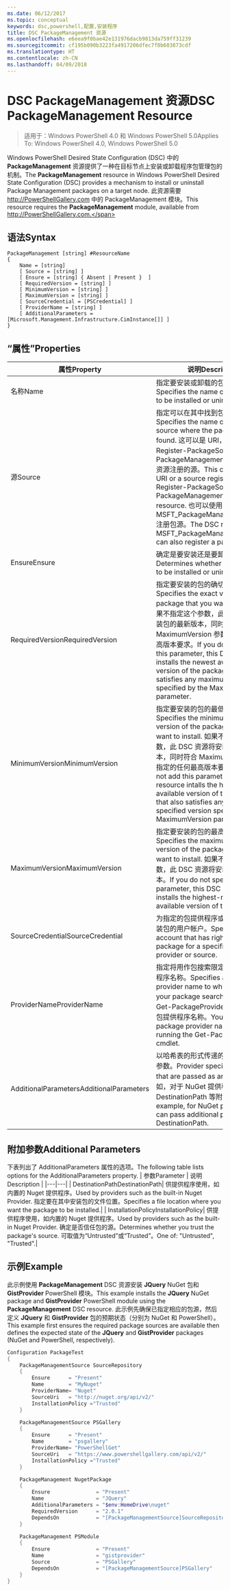 ```yaml
---
ms.date: 06/12/2017
ms.topic: conceptual
keywords: dsc,powershell,配置,安装程序
title: DSC PackageManagement 资源
ms.openlocfilehash: e6eea9f0bae42e131976dacb9813da759ff31239
ms.sourcegitcommit: cf195b090b3223fa4917206dfec7f0b603873cdf
ms.translationtype: HT
ms.contentlocale: zh-CN
ms.lasthandoff: 04/09/2018
---
```

# <a name="dsc-packagemanagement-resource"></a><span data-ttu-id="3e125-103">DSC PackageManagement 资源</span><span class="sxs-lookup"><span data-stu-id="3e125-103">DSC PackageManagement Resource</span></span>

> <span data-ttu-id="3e125-104">适用于：Windows PowerShell 4.0 和 Windows PowerShell 5.0</span><span class="sxs-lookup"><span data-stu-id="3e125-104">Applies To: Windows PowerShell 4.0, Windows PowerShell 5.0</span></span>

<span data-ttu-id="3e125-105">Windows PowerShell Desired State Configuration (DSC) 中的 **PackageManagement** 资源提供了一种在目标节点上安装或卸载程序包管理包的机制。</span><span class="sxs-lookup"><span data-stu-id="3e125-105">The **PackageManagement** resource in Windows PowerShell Desired State Configuration (DSC) provides a mechanism to install or uninstall Package Management packages on a target node.</span></span> <span data-ttu-id="3e125-106">此资源需要 http://PowerShellGallery.com 中的 PackageManagement 模块。</span><span class="sxs-lookup"><span data-stu-id="3e125-106">This resource requires the **PackageManagement** module, available from http://PowerShellGallery.com.</span></span>

## <a name="syntax"></a><span data-ttu-id="3e125-107">语法</span><span class="sxs-lookup"><span data-stu-id="3e125-107">Syntax</span></span>

```
PackageManagement [string] #ResourceName
{
    Name = [string]
    [ Source = [string] ]
    [ Ensure = [string] { Absent | Present }  ]
    [ RequiredVersion = [string] ]
    [ MinimumVersion = [string] ]
    [ MaximumVersion = [string] ]
    [ SourceCredential = [PSCredential] ]
    [ ProviderName = [string] ]
    [ AdditionalParameters = [Microsoft.Management.Infrastructure.CimInstance[]] ]
}
```

## <a name="properties"></a><span data-ttu-id="3e125-108">“属性”</span><span class="sxs-lookup"><span data-stu-id="3e125-108">Properties</span></span>
|  <span data-ttu-id="3e125-109">属性</span><span class="sxs-lookup"><span data-stu-id="3e125-109">Property</span></span>  |  <span data-ttu-id="3e125-110">说明</span><span class="sxs-lookup"><span data-stu-id="3e125-110">Description</span></span>   |
|---|---|
| <span data-ttu-id="3e125-111">名称</span><span class="sxs-lookup"><span data-stu-id="3e125-111">Name</span></span>| <span data-ttu-id="3e125-112">指定要安装或卸载的包名称。</span><span class="sxs-lookup"><span data-stu-id="3e125-112">Specifies the name of the Package to be installed or uninstalled.</span></span>|
| <span data-ttu-id="3e125-113">源</span><span class="sxs-lookup"><span data-stu-id="3e125-113">Source</span></span>| <span data-ttu-id="3e125-114">指定可以在其中找到包的包源名称。</span><span class="sxs-lookup"><span data-stu-id="3e125-114">Specifies the name of the package source where the package can be found.</span></span> <span data-ttu-id="3e125-115">这可以是 URI，也可以是使用 Register-PackageSource 或 PackageManagementSource DSC 资源注册的源。</span><span class="sxs-lookup"><span data-stu-id="3e125-115">This can either be a URI or a source registered with Register-PackageSource or PackageManagementSource DSC resource.</span></span> <span data-ttu-id="3e125-116">也可以使用 DSC 资源 MSFT_PackageManagementSource 注册包源。</span><span class="sxs-lookup"><span data-stu-id="3e125-116">The DSC resource MSFT_PackageManagementSource can also register a package source.</span></span>|
| <span data-ttu-id="3e125-117">Ensure</span><span class="sxs-lookup"><span data-stu-id="3e125-117">Ensure</span></span>| <span data-ttu-id="3e125-118">确定是要安装还是要卸载包。</span><span class="sxs-lookup"><span data-stu-id="3e125-118">Determines whether the package is to be installed or uninstalled.</span></span>|
| <span data-ttu-id="3e125-119">RequiredVersion</span><span class="sxs-lookup"><span data-stu-id="3e125-119">RequiredVersion</span></span>| <span data-ttu-id="3e125-120">指定要安装的包的确切版本。</span><span class="sxs-lookup"><span data-stu-id="3e125-120">Specifies the exact version of the package that you want to install.</span></span> <span data-ttu-id="3e125-121">如果不指定这个参数，此 DSC 资源将安装包的最新版本，同时符合 MaximumVersion 参数指定的任何最高版本要求。</span><span class="sxs-lookup"><span data-stu-id="3e125-121">If you do not specify this parameter, this DSC resource installs the newest available version of the package that also satisfies any maximum version specified by the MaximumVersion parameter.</span></span>|
| <span data-ttu-id="3e125-122">MinimumVersion</span><span class="sxs-lookup"><span data-stu-id="3e125-122">MinimumVersion</span></span>| <span data-ttu-id="3e125-123">指定要安装的包的最低允许版本。</span><span class="sxs-lookup"><span data-stu-id="3e125-123">Specifies the minimum allowed version of the package that you want to install.</span></span> <span data-ttu-id="3e125-124">如果不添加这个参数，此 DSC 资源将安装包的最高版本，同时符合 MaximumVersion 参数指定的任何最高版本要求。</span><span class="sxs-lookup"><span data-stu-id="3e125-124">If you do not add this parameter, this DSC resource intalls the highest available version of the package that also satisfies any maximum specified version specified by the MaximumVersion parameter.</span></span>|
| <span data-ttu-id="3e125-125">MaximumVersion</span><span class="sxs-lookup"><span data-stu-id="3e125-125">MaximumVersion</span></span>| <span data-ttu-id="3e125-126">指定要安装的包的最高允许版本。</span><span class="sxs-lookup"><span data-stu-id="3e125-126">Specifies the maximum allowed version of the package that you want to install.</span></span> <span data-ttu-id="3e125-127">如果不指定这个参数，此 DSC 资源将安装包的最高版本。</span><span class="sxs-lookup"><span data-stu-id="3e125-127">If you do not specify this parameter, this DSC resource installs the highest-numbered available version of the package.</span></span>|
| <span data-ttu-id="3e125-128">SourceCredential</span><span class="sxs-lookup"><span data-stu-id="3e125-128">SourceCredential</span></span> | <span data-ttu-id="3e125-129">为指定的包提供程序或源指定有权安装包的用户帐户。</span><span class="sxs-lookup"><span data-stu-id="3e125-129">Specifies a user account that has rights to install a package for a specified package provider or source.</span></span>|
| <span data-ttu-id="3e125-130">ProviderName</span><span class="sxs-lookup"><span data-stu-id="3e125-130">ProviderName</span></span>| <span data-ttu-id="3e125-131">指定将用作包搜索限定范围的包提供程序名称。</span><span class="sxs-lookup"><span data-stu-id="3e125-131">Specifies a package provider name to which to scope your package search.</span></span> <span data-ttu-id="3e125-132">可通过运行 Get-PackageProvider cmdlet 获取包提供程序名称。</span><span class="sxs-lookup"><span data-stu-id="3e125-132">You can get package provider names by running the Get-PackageProvider cmdlet.</span></span>|
| <span data-ttu-id="3e125-133">AdditionalParameters</span><span class="sxs-lookup"><span data-stu-id="3e125-133">AdditionalParameters</span></span>| <span data-ttu-id="3e125-134">以哈希表的形式传递的提供程序特定参数。</span><span class="sxs-lookup"><span data-stu-id="3e125-134">Provider specific parameters that are passed as an Hashtable.</span></span> <span data-ttu-id="3e125-135">例如，对于 NuGet 提供程序，可以传递 DestinationPath 等附加参数。</span><span class="sxs-lookup"><span data-stu-id="3e125-135">For example, for NuGet provider you can pass additional parameters like DestinationPath.</span></span>|

## <a name="additional-parameters"></a><span data-ttu-id="3e125-136">附加参数</span><span class="sxs-lookup"><span data-stu-id="3e125-136">Additional Parameters</span></span>
<span data-ttu-id="3e125-137">下表列出了 AdditionalParameters 属性的选项。</span><span class="sxs-lookup"><span data-stu-id="3e125-137">The following table lists options for the AdditionalParameters property.</span></span>
|  <span data-ttu-id="3e125-138">参数</span><span class="sxs-lookup"><span data-stu-id="3e125-138">Parameter</span></span>  | <span data-ttu-id="3e125-139">说明</span><span class="sxs-lookup"><span data-stu-id="3e125-139">Description</span></span>   |
|---|---|
| <span data-ttu-id="3e125-140">DestinationPath</span><span class="sxs-lookup"><span data-stu-id="3e125-140">DestinationPath</span></span>| <span data-ttu-id="3e125-141">供提供程序使用，如内置的 Nuget 提供程序。</span><span class="sxs-lookup"><span data-stu-id="3e125-141">Used by providers such as the built-in Nuget Provider.</span></span> <span data-ttu-id="3e125-142">指定要在其中安装包的文件位置。</span><span class="sxs-lookup"><span data-stu-id="3e125-142">Specifies a file location where you want the package to be installed.</span></span>|
| <span data-ttu-id="3e125-143">InstallationPolicy</span><span class="sxs-lookup"><span data-stu-id="3e125-143">InstallationPolicy</span></span>| <span data-ttu-id="3e125-144">供提供程序使用，如内置的 Nuget 提供程序。</span><span class="sxs-lookup"><span data-stu-id="3e125-144">Used by providers such as the built-in Nuget Provider.</span></span> <span data-ttu-id="3e125-145">确定是否信任包的源。</span><span class="sxs-lookup"><span data-stu-id="3e125-145">Determines whether you trust the package's source.</span></span> <span data-ttu-id="3e125-146">可取值为“Untrusted”或“Trusted”。</span><span class="sxs-lookup"><span data-stu-id="3e125-146">One of: "Untrusted", "Trusted".</span></span>|

## <a name="example"></a><span data-ttu-id="3e125-147">示例</span><span class="sxs-lookup"><span data-stu-id="3e125-147">Example</span></span>

<span data-ttu-id="3e125-148">此示例使用 **PackageManagement** DSC 资源安装 **JQuery** NuGet 包和 **GistProvider** PowerShell 模块。</span><span class="sxs-lookup"><span data-stu-id="3e125-148">This example installs the **JQuery** NuGet package and **GistProvider** PowerShell module using the **PackageManagement** DSC resource.</span></span> <span data-ttu-id="3e125-149">此示例先确保已指定相应的包源，然后定义 **JQuery** 和 **GistProvider** 包的预期状态（分别为 NuGet 和 PowerShell）。</span><span class="sxs-lookup"><span data-stu-id="3e125-149">This example first ensures the required package sources are available then defines the expected state of the **JQuery** and **GistProvider** packages (NuGet and PowerShell, respectively).</span></span>

```powershell
Configuration PackageTest
{
    PackageManagementSource SourceRepository
    {
        Ensure      = "Present"
        Name        = "MyNuget"
        ProviderName= "Nuget"
        SourceUri   = "http://nuget.org/api/v2/"
        InstallationPolicy ="Trusted"
    }

    PackageManagementSource PSGallery
    {
        Ensure      = "Present"
        Name        = "psgallery"
        ProviderName= "PowerShellGet"
        SourceUri   = "https://www.powershellgallery.com/api/v2/"
        InstallationPolicy ="Trusted"
    }

    PackageManagement NugetPackage
    {
        Ensure               = "Present"
        Name                 = "JQuery"
        AdditionalParameters = "$env:HomeDrive\nuget"
        RequiredVersion      = "2.0.1"
        DependsOn            = "[PackageManagementSource]SourceRepository"
    }

    PackageManagement PSModule
    {
        Ensure               = "Present"
        Name                 = "gistprovider"
        Source               = "PSGallery"
        DependsOn            = "[PackageManagementSource]PSGallery"
    }
}
```